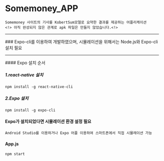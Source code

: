 # Somemoney_APP
```
Somemoney 사이트의 기사를 KobertSum모델로 요약한 결과를 제공하는 어플리케이션
<!> 아직 완성되지 않은 관계로 apk 파일은 만들지 않았습니다.<!>
```
<hr>
### Expo-cli를 이용하여 개발하였으며, 시뮬레이션을 위해서는 Node.js와 Expo-cli 설치 필요
<hr>
#### Expo 설치 순서

##### 1.react-native 설치
```
npm install -g react-native-cli
```

##### 2.Expo 설치
```
npm install -g expo-cli
```

#### Expo가 설치되었다면 시뮬레이션 환경 설정 필요
```
Android Studio를 이용하거나 Expo 어플 이용하여 스마트폰에서 직접 시뮬레이션 가능
```

#### App.js
```
npm start
```
  
